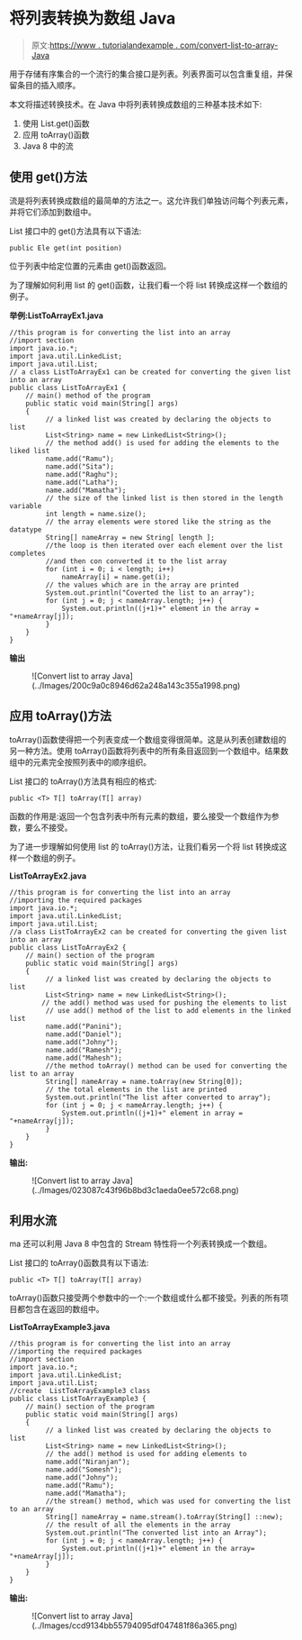 # 将列表转换为数组 Java

> 原文:[https://www . tutorialandexample . com/convert-list-to-array-Java](https://www.tutorialandexample.com/convert-list-to-array-java)

用于存储有序集合的一个流行的集合接口是列表。列表界面可以包含重复组，并保留条目的插入顺序。

本文将描述转换技术。在 Java 中将列表转换成数组的三种基本技术如下:

1.  使用 List.get()函数
2.  应用 toArray()函数
3.  Java 8 中的流

## 使用 get()方法

流是将列表转换成数组的最简单的方法之一。这允许我们单独访问每个列表元素，并将它们添加到数组中。

List 接口中的 get()方法具有以下语法:

```
public Ele get(int position)
```

位于列表中给定位置的元素由 get()函数返回。

为了理解如何利用 list 的 get()函数，让我们看一个将 list 转换成这样一个数组的例子。

**举例:ListToArrayEx1.java**

```
//this program is for converting the list into an array
//import section
import java.io.*;  
import java.util.LinkedList;  
import java.util.List;  
// a class ListToArrayEx1 can be created for converting the given list into an array
public class ListToArrayEx1 {  
    // main() method of the program
    public static void main(String[] args)  
    {  
         // a linked list was created by declaring the objects to list 
         List<String> name = new LinkedList<String>();  
         // the method add() is used for adding the elements to the liked list 
         name.add("Ramu");  
         name.add("Sita");  
         name.add("Raghu");  
         name.add("Latha");  
         name.add("Mamatha");  
         // the size of the linked list is then stored in the length variable  
         int length = name.size();  
         // the array elements were stored like the string as the datatype  
         String[] nameArray = new String[ length ]; 
         //the loop is then iterated over each element over the list completes
         //and then con converted it to the list array 
         for (int i = 0; i < length; i++)  
             nameArray[i] = name.get(i);  
         // the values which are in the array are printed  
         System.out.println("Coverted the list to an array");  
         for (int j = 0; j < nameArray.length; j++) {  
             System.out.println((j+1)+" element in the array = "+nameArray[j]);  
         }  
    }   
} 
```

**输出**

<figure class="wp-block-image">![Convert list to array Java](../Images/200c9a0c8946d62a248a143c355a1998.png)</figure>

## 应用 toArray()方法

toArray()函数使得把一个列表变成一个数组变得很简单。这是从列表创建数组的另一种方法。使用 toArray()函数将列表中的所有条目返回到一个数组中。结果数组中的元素完全按照列表中的顺序组织。

List 接口的 toArray()方法具有相应的格式:

```
public <T> T[] toArray(T[] array)  
```

函数的作用是:返回一个包含列表中所有元素的数组，要么接受一个数组作为参数，要么不接受。

为了进一步理解如何使用 list 的 toArray()方法，让我们看另一个将 list 转换成这样一个数组的例子。

**ListToArrayEx2.java**

```
//this program is for converting the list into an array
//importing the required packages
import java.io.*;
import java.util.LinkedList;  
import java.util.List;  
//a class ListToArrayEx2 can be created for converting the given list into an array
public class ListToArrayEx2 {  
    // main() section of the program 
    public static void main(String[] args)  
    {  
         // a linked list was created by declaring the objects to list 
         List<String> name = new LinkedList<String>(); 
        // the add() method was used for pushing the elements to list 
         // use add() method of the list to add elements in the linked list  
         name.add("Panini");  
         name.add("Daniel");  
         name.add("Johny"); 
         name.add("Ramesh");  
         name.add("Mahesh");
         //the method toArray() method can be used for converting the list to an array
         String[] nameArray = name.toArray(new String[0]);  
         // the total elements in the list are printed  
         System.out.println("The list after converted to array");  
         for (int j = 0; j < nameArray.length; j++) {  
             System.out.println((j+1)+" element in array = "+nameArray[j]);  
         }  
    }   
} 
```

**输出:**

<figure class="wp-block-image">![Convert list to array Java](../Images/023087c43f96b8bd3c1aeda0ee572c68.png)</figure>

## 利用水流

ma 还可以利用 Java 8 中包含的 Stream 特性将一个列表转换成一个数组。

List 接口的 toArray()函数具有以下语法:

```
public <T> T[] toArray(T[] array) 
```

toArray()函数只接受两个参数中的一个:一个数组或什么都不接受。列表的所有项目都包含在返回的数组中。

**ListToArrayExample3.java**

```
//this program is for converting the list into an array
//importing the required packages
//import section
import java.io.*;  
import java.util.LinkedList;  
import java.util.List;  
//create  ListToArrayExample3 class
public class ListToArrayExample3 {  
    // main() section of the program 
    public static void main(String[] args)  
    {  
         // a linked list was created by declaring the objects to list   
         List<String> name = new LinkedList<String>();  
         // the add() method is used for adding elements to 
         name.add("Niranjan");  
         name.add("Somesh");  
         name.add("Johny");  
         name.add("Ramu");  
         name.add("Mamatha");  
         //the stream() method, which was used for converting the list to an array
         String[] nameArray = name.stream().toArray(String[] ::new);  
         // the result of all the elements in the array
         System.out.println("The converted list into an Array");  
         for (int j = 0; j < nameArray.length; j++) {  
             System.out.println((j+1)+" element in the array= "+nameArray[j]);  
         }  
    }   
} 
```

**输出:**

<figure class="wp-block-image">![Convert list to array Java](../Images/ccd9134bb55794095df047481f86a365.png)</figure>